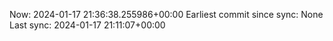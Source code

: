 Now: 2024-01-17 21:36:38.255986+00:00 Earliest commit since sync: None Last sync: 2024-01-17 21:11:07+00:00

